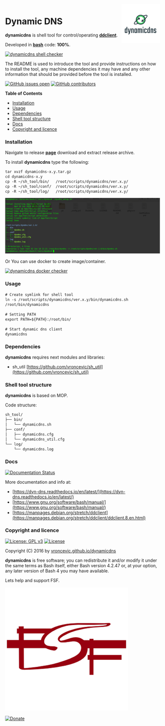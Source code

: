 <img align="right" src="https://raw.githubusercontent.com/vroncevic/dynamicdns/dev/docs/dynamicdns_logo.png" width="25%">

# Dynamic DNS

**dynamicdns** is shell tool for control/operating **[ddclient](https://help.dyn.com/ddclient/)**.

Developed in **[bash](https://en.wikipedia.org/wiki/Bash_(Unix_shell))** code: **100%**.

[![dynamicdns shell checker](https://github.com/vroncevic/dynamicdns/workflows/dynamicdns%20shell%20checker/badge.svg)](https://github.com/vroncevic/dynamicdns/actions?query=workflow%3A%22dynamicdns+shell+checker%22)

The README is used to introduce the tool and provide instructions on
how to install the tool, any machine dependencies it may have and any
other information that should be provided before the tool is installed.

[![GitHub issues open](https://img.shields.io/github/issues/vroncevic/dynamicdns.svg)](https://github.com/vroncevic/dynamicdns/issues) [![GitHub contributors](https://img.shields.io/github/contributors/vroncevic/dynamicdns.svg)](https://github.com/vroncevic/dynamicdns/graphs/contributors)

<!-- START doctoc generated TOC please keep comment here to allow auto update -->
<!-- DON'T EDIT THIS SECTION, INSTEAD RE-RUN doctoc TO UPDATE -->
**Table of Contents**

- [Installation](#installation)
- [Usage](#usage)
- [Dependencies](#dependencies)
- [Shell tool structure](#shell-tool-structure)
- [Docs](#docs)
- [Copyright and licence](#copyright-and-licence)

<!-- END doctoc generated TOC please keep comment here to allow auto update -->

### Installation

Navigate to release **[page](https://github.com/vroncevic/dynamicdns/releases)** download and extract release archive.

To install **dynamicdns** type the following:

```
tar xvzf dynamicdns-x.y.tar.gz
cd dynamicdns-x.y
cp -R ~/sh_tool/bin/   /root/scripts/dynamicdns/ver.x.y/
cp -R ~/sh_tool/conf/  /root/scripts/dynamicdns/ver.x.y/
cp -R ~/sh_tool/log/   /root/scripts/dynamicdns/ver.x.y/
```

![alt tag](https://raw.githubusercontent.com/vroncevic/dynamicdns/dev/docs/setup_tree.png)

Or You can use docker to create image/container.

[![dynamicdns docker checker](https://github.com/vroncevic/dynamicdns/workflows/dynamicdns%20docker%20checker/badge.svg)](https://github.com/vroncevic/dynamicdns/actions?query=workflow%3A%22dynamicdns+docker+checker%22)

### Usage

```
# Create symlink for shell tool
ln -s /root/scripts/dynamicdns/ver.x.y/bin/dynamicdns.sh /root/bin/dynamicdns

# Setting PATH
export PATH=${PATH}:/root/bin/

# Start dynamic dns client
dynamicdns
```

### Dependencies

**dynamicdns** requires next modules and libraries:
* sh_util [https://github.com/vroncevic/sh_util](https://github.com/vroncevic/sh_util)

### Shell tool structure

**dynamicdns** is based on MOP.

Code structure:
```
sh_tool/
├── bin/
│   └── dynamicdns.sh
├── conf/
│   ├── dynamicdns.cfg
│   └── dynamicdns_util.cfg
└── log/
    └── dynamicdns.log
```

### Docs

[![Documentation Status](https://readthedocs.org/projects/dyn-dns/badge/?version=latest)](https://dyn-dns.readthedocs.io/projects/dyn-dns/en/latest/?badge=latest)

More documentation and info at:
* [https://dyn-dns.readthedocs.io/en/latest/](https://dyn-dns.readthedocs.io/en/latest/)
* [https://www.gnu.org/software/bash/manual/](https://www.gnu.org/software/bash/manual/)
* [https://manpages.debian.org/stretch/ddclient](https://manpages.debian.org/stretch/ddclient/ddclient.8.en.html)

### Copyright and licence

[![License: GPL v3](https://img.shields.io/badge/License-GPLv3-blue.svg)](https://www.gnu.org/licenses/gpl-3.0) [![License](https://img.shields.io/badge/License-Apache%202.0-blue.svg)](https://opensource.org/licenses/Apache-2.0)

Copyright (C) 2016 by [vroncevic.github.io/dynamicdns](https://vroncevic.github.io/dynamicdns)

**dynamicdns** is free software; you can redistribute it and/or modify
it under the same terms as Bash itself, either Bash version 4.2.47 or,
at your option, any later version of Bash 4 you may have available.

Lets help and support FSF.

[![Free Software Foundation](https://raw.githubusercontent.com/vroncevic/dynamicdns/dev/docs/fsf-logo_1.png)](https://my.fsf.org/)

[![Donate](https://www.paypalobjects.com/en_US/i/btn/btn_donateCC_LG.gif)](https://my.fsf.org/donate/)

